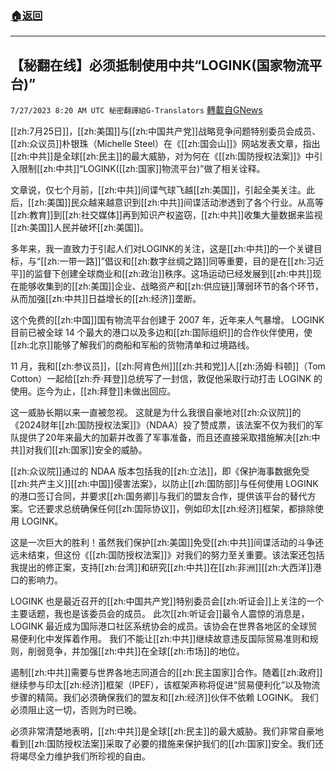 ###  [:house:返回](README.md)
---


## 【秘翻在线】必须抵制使用中共“LOGINK(国家物流平台)”
`7/27/2023 8:20 AM UTC 秘密翻譯組G-Translators` [轉載自GNews](https://gnews.org/articles/1491487)

[[zh:7月25日]]，[[zh:美国]]与[[zh:中国共产党]]战略竞争问题特别委员会成员、[[zh:众议员]]朴银珠（Michelle Steel）在《[[zh:国会山]]》网站发表文章，指出[[zh:中共]]是全球[[zh:民主]]的最大威胁，对为何在《[[zh:国防授权法案]]》中引入限制[[zh:中共]]“LOGINK([[zh:国家]]物流平台)”做了相关诠释。

文章说，仅七个月前，[[zh:中共]]间谍气球飞越[[zh:美国]]，引起全美关注。此后，[[zh:美国]]民众越来越意识到[[zh:中共]]间谍活动渗透到了各个行业。从高等[[zh:教育]]到[[zh:社交媒体]]再到知识产权盗窃，[[zh:中共]]收集大量数据来监视[[zh:美国]]人民并破坏[[zh:美国]]。

多年来，我一直致力于引起人们对LOGINK的关注，这是[[zh:中共]]的一个关键目标，与“[[zh:一带一路]]”倡议和[[zh:数字丝绸之路]]同等重要，目的是在[[zh:习近平]]的监督下创建全球商业和[[zh:政治]]秩序。这场运动已经发展到[[zh:中共]]现在能够收集到的[[zh:美国]]企业、战略资产和[[zh:供应链]]薄弱环节的各个环节，从而加强[[zh:中共]]日益增长的[[zh:经济]]垄断。

这个免费的[[zh:中国]]国有物流平台创建于 2007 年，近年来人气暴增。 LOGINK 目前已被全球 14 个最大的港口以及多边和[[zh:国际组织]]的合作伙伴使用，使[[zh:北京]]能够了解我们的商船和军船的货物清单和过境路线。

11 月，我和[[zh:参议员]]，[[zh:阿肯色州]][[zh:共和党]]人[[zh:汤姆·科顿]]（Tom Cotton）一起给[[zh:乔·拜登]]总统写了一封信，敦促他采取行动打击 LOGINK 的使用。迄今为止，[[zh:拜登]]未做出回应。

 这一威胁长期以来一直被忽视。 这就是为什么我很自豪地对[[zh:众议院]]的《2024财年[[zh:国防授权法案]]》（NDAA）投了赞成票，该法案不仅为我们的军队提供了20年来最大的加薪并改善了军事准备，而且还直接采取措施解决[[zh:中共]]对我们[[zh:国家]]安全的威胁。

[[zh:众议院]]通过的 NDAA 版本包括我的[[zh:立法]]，即《保护海事数据免受[[zh:共产主义]][[zh:中国]]侵害法案》，以防止[[zh:国防部]]与任何使用 LOGINK 的港口签订合同，并要求[[zh:国务卿]]与我们的盟友合作，提供该平台的替代方案。它还要求总统确保任何[[zh:国际协议]]，例如印太[[zh:经济]]框架，都排除使用 LOGINK。

这是一次巨大的胜利！虽然我们保护[[zh:美国]]免受[[zh:中共]]间谍活动的斗争还远未结束，但这份《[[zh:国防授权法案]]》对我们的努力至关重要。该法案还包括我提出的修正案，支持[[zh:台湾]]和研究[[zh:中共]]在[[zh:非洲]][[zh:大西洋]]港口的影响力。

LOGINK 也是最近召开的[[zh:中国共产党]]特别委员会[[zh:听证会]]上关注的一个主要话题，我也是该委员会的成员。 此次[[zh:听证会]]最令人震惊的消息是，LOGINK 最近成为国际港口社区系统协会的成员。该协会在世界各地区的全球贸易便利化中发挥着作用。 我们不能让[[zh:中共]]继续故意违反国际贸易准则和规则，削弱竞争，并加强[[zh:中共]]在全球[[zh:市场]]的地位。

遏制[[zh:中共]]需要与世界各地志同道合的[[zh:民主国家]]合作。随着[[zh:政府]]继续参与印太[[zh:经济]]框架（IPEF），该框架声称将促进“贸易便利化”以及物流步骤的精简。我们必须确保我们的盟友和[[zh:经济]]伙伴不依赖 LOGINK。 我们必须阻止这一切，否则为时已晚。

必须非常清楚地表明，[[zh:中共]]是全球[[zh:民主]]的最大威胁。我们非常自豪地看到[[zh:国防授权法案]]采取了必要的措施来保护我们的[[zh:国家]]安全。我们还将竭尽全力维护我们所珍视的自由。
